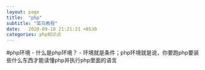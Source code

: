 ```yaml
---
layout: page
title:  "php"
subtitle: "菜鸟教程"
date:   2020-09-18 21:21:21 +0530
categories: php知识点
---
```


   #php环境
    - 什么是php环境？
        - 环境就是条件；php环境就是说，你要跑php要装些什么东西才能读懂php并执行php里面的语言

  #